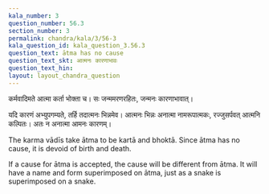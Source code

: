 ```yaml
---
kala_number: 3
question_number: 56.3
section_number: 3
permalink: chandra/kala/3/56-3
kala_question_id: kala_question_3.56.3
question_text: ātma has no cause
question_text_skt: आत्मनः कारणाभावः
question_text_hin: 
layout: layout_chandra_question
---
```


<!-- skt-start -->
कर्मवादिमते आत्मा कर्ता भोक्ता च। सः जन्ममरणरहितः, जन्मनः कारणाभावात्। 

यदि कारणं अभ्युपगम्यते, तर्हि तदात्मनः भिन्नमेव। आत्मनः भिन्नः अनात्मा नामरूपात्मकः, रज्जुसर्पवत् आत्मनि कल्पितः। अतः न अनात्मा आमनः कारणम्।
<!-- skt-end -->

<!-- eng-start -->
The karma vādīs take ātma to be kartā and bhoktā. Since ātma has no cause, it is devoid of birth and death.

If a cause for ātma is accepted, the cause will be different from ātma. It will have a name and form superimposed on ātma, just as a snake is superimposed on a snake. 
<!-- eng-end -->
